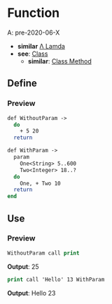 # Function
A: pre-2020-06-X
- **similar** [Λ Lamda](Lamda.md)
- **see**: [Class](../Class/Index.md)
  - **similar**: [Class Method](../Class/Method.md)

## Define

### Preview
```do
def WithoutParam ->
  do
    + 5 20
  return
```

```do
def WithParam ->
  param
    One<String> 5..600
    Two<Integer> 18..?
  do
    One, + Two 10
  return
end
```

## Use

### Preview
```do
WithoutParam call print
```
**Output**: 25

```do
print call 'Hello' 13 WithParam
```
**Output**: Hello 23
